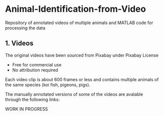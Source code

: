 # Animal-Identification-from-Video
Repository of annotated videos of multiple animals and MATLAB code for processing the data

## 1. Videos
The original videos have been sourced from Pixabay under Pixabay License
* Free for commercial use
* No attribution required

Each video clip is about 600 frames or less and contains multiple animals of the same species (koi fish, pigeons, pigs). 

The manually annotated versions of some of the videos are avalable through the following links:

WORK IN PROGRESS

